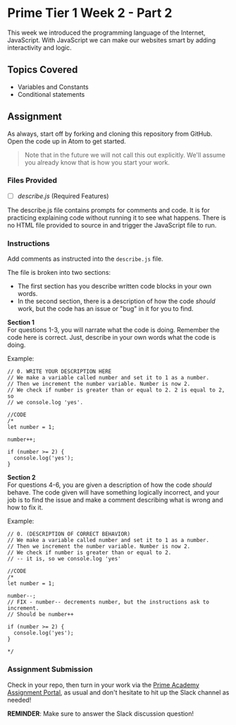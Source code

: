 # Prime Tier 1 Week 2 - Part 2

This week we introduced the programming language of the Internet, JavaScript. With JavaScript we can make our websites smart by adding interactivity and logic.

## Topics Covered
* Variables and Constants
* Conditional statements


## Assignment

As always, start off by forking and cloning this repository from GitHub. Open the code up in Atom to get started. 

> Note that in the future we will not call this out explicitly. We'll assume you already know that is how you start your work. 

### Files Provided

- [ ] *describe.js* (Required Features)

The describe.js file contains prompts for comments and code. It is for practicing explaining code without running it to see what happens. There is no HTML file provided to source in and trigger the JavaScript file to run. 

### Instructions 
Add comments as instructed into the `describe.js` file.

The file is broken into two sections: 
- The first section has you describe written code blocks in your own words. 
- In the second section, there is a description of how the code *should* work, but the code has an issue or "bug" in it for you to find. 

__Section 1__   
For questions 1-3, you will narrate what the code is doing. Remember the code here is correct. Just, describe in your own words what the code is doing.

Example:
```
// 0. WRITE YOUR DESCRIPTION HERE
// We make a variable called number and set it to 1 as a number.
// Then we increment the number variable. Number is now 2.
// We check if number is greater than or equal to 2. 2 is equal to 2, so
// we console.log 'yes'.

//CODE
/*
let number = 1;

number++;

if (number >= 2) {
  console.log('yes');
}
```

__Section 2__   
For questions 4-6, you are given a description of how the code *should* behave. 
The code given will have something logically incorrect, and your job is to find the issue and make a comment describing what is wrong and how to fix it.

Example:
```
// 0. (DESCRIPTION OF CORRECT BEHAVIOR)
// We make a variable called number and set it to 1 as a number.
// Then we increment the number variable. Number is now 2.
// We check if number is greater than or equal to 2. 
// -- it is, so we console.log 'yes'

//CODE
/*
let number = 1;

number--; 
// FIX - number-- decrements number, but the instructions ask to increment. 
// Should be number++

if (number >= 2) {
  console.log('yes');
}

*/
```

 
### Assignment Submission
Check in your repo, then turn in your work via the <a target="_blank" href="https://portal.primeacademy.io/#/student/assignments">Prime Academy Assignment Portal</a>, as usual and don't hesitate to hit up the Slack channel as needed!

**REMINDER**: Make sure to answer the Slack discussion question!
